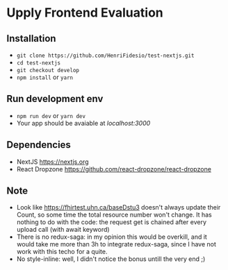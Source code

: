 # Upply Frontend Evaluation

## Installation
- `git clone https://github.com/HenriFidesio/test-nextjs.git`
- `cd test-nextjs`
- `git checkout develop`
- `npm install` or `yarn`

## Run development env
- `npm run dev` or `yarn dev`
- Your app should be avaiable at *localhost:3000*

## Dependencies
- NextJS https://nextjs.org
- React Dropzone https://github.com/react-dropzone/react-dropzone

## Note
- Look like https://fhirtest.uhn.ca/baseDstu3 doesn't always update their Count, so some time the total resource number won't change. It has nothing to do with the code: the request get is chained after every upload call (with await keyword) 
- There is no redux-saga: in my opinion this would be overkill, and it would take me more than 3h to integrate redux-saga, since I have not work with this techo for a quite.
- No style-inline: well, I didn't notice the bonus untill the very end ;)
